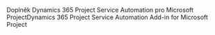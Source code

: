 <span data-ttu-id="852a0-101">Doplněk Dynamics 365 Project Service Automation pro Microsoft Project</span><span class="sxs-lookup"><span data-stu-id="852a0-101">Dynamics 365 Project Service Automation Add-in for Microsoft Project</span></span>